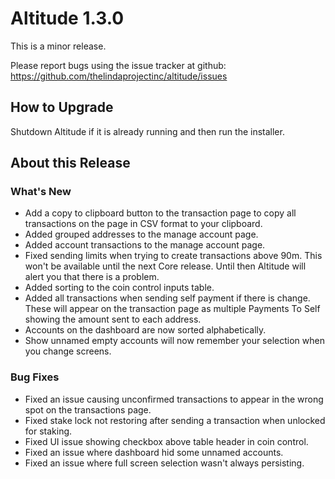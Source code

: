 # Altitude 1.3.0

This is a minor release.

Please report bugs using the issue tracker at github: https://github.com/thelindaprojectinc/altitude/issues

## How to Upgrade
Shutdown Altitude if it is already running and then run the installer.

## About this Release

### What's New
- Add a copy to clipboard button to the transaction page to copy all transactions on the page in CSV format to your clipboard.
- Added grouped addresses to the manage account page.
- Added account transactions to the manage account page.
- Fixed sending limits when trying to create transactions above 90m. This won't be available until the next Core release. Until then Altitude will alert you that there is a problem.
- Added sorting to the coin control inputs table.
- Added all transactions when sending self payment if there is change. These will appear on the transaction page as multiple Payments To Self showing the amount sent to each address.
- Accounts on the dashboard are now sorted alphabetically.
- Show unnamed empty accounts will now remember your selection when you change screens.

### Bug Fixes
- Fixed an issue causing unconfirmed transactions to appear in the wrong spot on the transactions page.
- Fixed stake lock not restoring after sending a transaction when unlocked for staking.
- Fixed UI issue showing checkbox above table header in coin control.
- Fixed an issue where dashboard hid some unnamed accounts.
- Fixed an issue where full screen selection wasn't always persisting.
